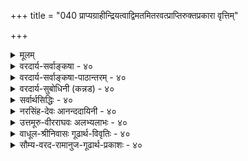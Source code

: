 +++
title = "040 प्राप्यग्राहीन्द्रियत्वाद्विमतमितरवत्प्राप्तिरुक्तप्रकारा वृत्तिम्"

+++
<details><summary>मूलम्</summary>

प्राप्यग्राहीन्द्रियत्वाद्विमतमितरवत्प्राप्तिरुक्तप्रकारा वृत्तिं दृष्टेर्निरुन्धे विरलपटनयादम्बुकाचादिरच्छः ।  
नो चेद्गृह्येत योग्यं सममिह निखिलं निष्फले छादकादौ स्थैर्ये तद्योग्यभावो न हि गलति समा सन्ततिस्त्वन्मतेऽपि ॥ ४० ॥
</details>

<details><summary>वरदार्य-सर्वाङ्कषा - ४०</summary>

इन्द्रियाणि आप्यायकभूतद्वारा वस्तुना संबद्धानि गृह्णन्तीत्युक्तम् । अतः तानि **प्राप्यकारीणि** = प्राप्य स्वग्राह्यवस्तुना सह संबध्य **कारीणि** = **कार्यकारीणि** = ज्ञानजनकानि इति सिद्धम् । बौद्धास्तु चक्षुरिन्द्रियम्, श्रोत्रेन्द्रियं द्वयमात्रम् अप्राप्यकारि, इतराणि तु प्राप्यकारीणि इति वदन्ति । न हि चक्षुरिन्द्रियस्य बहिर्विद्यमानस्य च वस्तुनः कश्चन संबन्धो दृश्यते । आप्यायकभूतद्वारा संबन्धोऽस्तीति कथनं प्रतारणमात्रम् । साक्षात् संबन्धस्याभावे, परंपरासंबन्धस्य नियामकत्वे परंपरया सर्वं संबद्धमिति सर्वग्रहणप्रसङ्गः । अतः चक्षुरिन्द्रियं न प्राप्यकारि, किन्तु **अप्राप्यकारि** = असंबध्य ज्ञानज्ञानकम् । एवं श्रोत्रेन्द्रियमपि । एतत्तु समनन्तरश्लोके विचार्यते । ननु यदि चक्षुरिन्द्रियम् अप्राप्यकारि, तर्हि पृष्ठदेशस्थम्, कुड्यादिना व्यवहितं सर्वमपि चक्षुरिन्द्रियं गृह्णीयात् इति चेत्, न, चक्षुराभिमुख्यस्य प्रयोजकत्वात् । न ह्याभिमुख्यमात्रं संबन्धरूपं भवेत्, अन्धानां पुरतः वस्तुनस्सत्त्वेऽपि अग्रहणात्, नैरन्तर्यस्यैव संबन्धरूपत्वात् । नैरन्तर्यं तु विषयचक्षुरिन्द्रिययोः कदापि न 



T 

40. 

[[83]]

[ इन्द्रियाणां प्राप्यकारित्वम् ] 

प्राप्यग्राहीन्द्रियत्वात् विमतमितरवत् प्राप्तिरुक्तप्रकारा, 

वृत्तिं दृष्टेर्न रुन्धे विरलपटनयादम्बुकाचादिरच्छः । 

नो चेत् गृह्येत योग्यं सममिह निखिलं निष्फले छादकादौ 



स्थैर्ये तद्योग्यभावो न हि गलति, समा सन्ततिस्त्वन्मतेऽपि ॥40॥ 

संभवि, चक्षुष एवाघातप्रसङ्गात् । अतः चक्षुरिन्द्रियमप्राप्यकारि इति मतं निराकरोति - प्राप्यग्राहीत्यादि । **विमतम्** = चक्षुरिन्द्रियॅम् प्राप्यकारि, इन्द्रियत्वात्, **इतरवत्** = त्वगादीन्द्रियवत् । न हि त्वगिन्द्रियं स्वासंबद्धं गृह्णाति । तद्वदेव चक्षुरिन्द्रियमपि स्वासंबद्धं कथं गृह्णीयात् ? अतः चक्षुरिन्द्रियं प्राप्यकारि ॥ 

ननु त्वन्मते वैशेषिकमत इव चक्षुषः तैजसत्वानङ्गीकारात्, प्रसरणं न संभवि । कथं तर्हि विषयेण संबन्धः? चक्षुरिन्द्रियाप्यायकभूतस्य तेजसः प्रसरणसत्त्वात्, तद्द्वारा विषयसंबन्धः प्रत्यक्षकारणं भवति इति चेत्; परंपरासंबन्धस्य प्रत्यक्षनियामकत्वेऽनियमप्रसङ्गस्य कथितत्वात् । अतः चक्षुषः कथं प्राप्यकारित्वमित्यत्राह - प्राप्तिरित्यादि । प्राप्तिर्नाम, **उक्तप्रकारा** = वृत्तिराप्यायनार्थैर्भूतैः जातः प्रसर्प एव विषयेन्द्रियसंबन्धपदस्यार्थः पूर्वश्लोके उक्तः । तथा च नायं परंपरासंबन्धः, किन्तु विलक्षणः इन्द्रियवृत्तिरूपः पदार्थः । अतः साक्षात्संबन्ध एव सः इति भावः । ननु जलान्तर्विद्यमानं वस्तु चक्षुषा गृह्यते । एवं स्वच्छस्फटिकादिना अन्तरितं वस्त्वपि चक्षुषा गृह्यते । अत्र आप्यायकभूतस्य तेजसः प्रसरणं कथं भवेत् । स्पर्शवतां द्रव्याणां सप्रतिघत्वनियमात् जलान्तः, स्फटिकान्तर्वा तेजसः प्रसरणासंभवादित्यत्राह - वृत्तिमित्यादि । **अच्छः** = स्वच्छः **अम्बुकाचादिः** =जलंब् स्फटिकादिश्च, विरलपटनयात् विरलतन्तुसंयोगजन्यवस्त्रन्यायेन **दृष्टेः** = चक्षुरिन्द्रियस्य **वृतिं** = वृत्त्याख्यं चक्षुर्व्यापारम्, न रुन्धेन प्रतिरुणद्धि । यत्र वस्त्रे तन्तुसंयोगाः नातिनिबिडा भवन्ति, तादृशं वस्त्रं सूर्यप्रकाशादिकं न संपूर्णतया प्रतिरुणद्धीति प्रत्यक्षसिद्धम् । तद्वत् जलादावपि तेजःप्रसरणं नासंभवि । किं बहुना ! अतिरिक्तावयविवादे, अवयवावयविनोः स्पर्शवत्त्वेऽपि एकदेशावच्छेदेनावस्थानं सप्रतिघत्वाभावश्च अङ्गीक्रियते । अनुभवानुरोधात्तथात्वमित्यादिकं प्रकृतेऽपि समानम् । प्रतप्ते जले औष्ण्योपलब्ध्या, तेजःकणानां सूक्ष्माणां जले प्रवेशस्यावश्यकत्वाज्जलादौ आप्यायकतेजः प्रसरणे विरोधाभावात् । स्फटिकद्रव्यं तु विलक्षणं प्रकाशप्रसरणं न प्रतिरुणद्धीति वस्तुस्वभावाधीनम् । अतः इन्द्रियवृत्तेः प्रसरणस्य नासंभवः ॥ 

एवमनङ्गीकारेऽनिष्टमापादयति – नो चेदित्यादि । नो **चेत्** = यदि चक्षुरिन्द्रियम् अप्राप्यकार्येव स्यात् तदा, **इह** =अस्मिन् विषये **छादकादौ** = आच्छादककुड्यादौ **निष्फले** = प्रत्यक्षनिरोधनाक्ष सति **योग्यम्** = चक्षुर्ग्रहणयोग्यंम् **निखिलम्** = समस्तमपि **समम्** = युगपदेव गृह्येत । यदि चक्षुरिन्द्रियम् अप्राप्यकारि, तर्हि पृष्ठभागस्थितमपि गृह्णीयात् । आभिमुख्यमावश्यकमित्युक्तं किं विस्मृतमिति चेत्, तर्हि; चक्षुषः पुरतः विद्यमानस्य, कुड्यादिना, कवाटादिना वा आच्छादने जातेऽपि आभिमुख्यस्यानपायात् अग्रहणं न समर्थयितुं शक्यम् । सिद्धान्ते तु इन्द्रियवृत्तेः तैः निरोधात् न ग्रहणम् । तन्मते तु आभिमुख्यमात्रस्यैव प्रयोजकत्वेनाग्रहणं

[[84]]

I 

न सूपपादम् । अतः चक्षुरिन्द्रियमपि प्राप्यकार्येव । अथवा **समम्** = चक्षुषः पुरतो विद्यमानं पिहितम् अपिहितं द्वयमपि समानतया गृह्येत, आभिमुख्यस्यानपायात् । ननु तत्तद्योग्यतैव तत्तदिन्द्रियग्रहणे हेतुरिति वदतां भवतामिव, कवाटादिना पिधाने योग्यतैव नश्यतीति वदामः । अतः समं न गृह्येतेति नानुपपत्तिरिति चेत्, योग्यता यदि नष्टा, तर्हि पुनः कवाटोद्घाटने कथं गृह्येत ? वस्तूनां क्षणिकत्वात्, तत्तत्क्षणे योग्यतायाः नाशः, पुनरुत्पत्तिर्वा संगच्छेतेति चेत्तत्राह - स्थैर्य इत्यादि । वस्तूनां क्षणिकत्वस्य पूर्वमेव निराकृतत्वेन स्थैर्यसिद्ध्या न तद्वक्तुं शक्यम् । वस्तूनां स्थैर्ये **तद्योग्यभावः** = तत्तदिन्द्रियग्रहणयोग्यत्वम्, न हि **गलति** =न ह्यपैति । अत एव वयं वस्तूनां क्षणिकत्वं वदाम इति चेत्, तत्तु निराकृतमित्युक्तम् । वैभवेनापि वदामः **त्वन्मतेऽपि** = क्षणिकवादेऽपि सन्ततिः **समा=सदृश्येव** = एकरूपैव । घटादेः मुद्गराघातादिना पूर्वघटसन्तानविसदृशसन्तानारंभः अङ्गीक्रियते । न ह्येवमत्र कवाटपिधानादिना चक्षुर्ग्रहणयोग्यघटसन्ताननाशपूर्वकं चक्षुर्ग्रहणायोग्यविसदृशघटक्षणारंभहेतुः कश्चिदृश्यते । न च कवाटपिधानक्रियैव विसदृशसन्तानारंभहेतुः स्यादिति वक्तुं शक्यम्; दूरे जायमानायाः क्रियायाः विषयस्य च संबन्धलेशस्याप्यभावात् । असंबध्यापि किञ्चित्कारित्वे अव्यवस्थाप्रसङ्गात् । पिधानापसरणे पुनरग्रहणप्रसङ्गात् । योग्यक्षणोत्पत्तिहेतोरन्यस्यादर्शनात् । दूरतो वर्तमानस्य पुरुषस्यापेक्षया यदि योग्यता नष्टा, तर्हि स एव विषयः समीपस्थेन तदानीमेव गृह्यते किल! तत् कथमुपपद्येत, योग्यताया नष्टत्वात् । पुरुषापेक्षयापि योग्यता यदि भिद्येत, तर्हि न किञ्चिदपि सुनिरूपं स्यात् । अतः चक्षुरिन्द्रियस्य प्राप्यग्राहित्वाङ्गीकारमन्तरा निर्वाहासंभवात् चक्षुरिन्द्रियमपि प्राप्यग्राहि ॥ 

वस्तुतस्तु - 'प्राप्यकारीणि' इत्यस्य इन्द्रियं स्वयं वा आप्यायकभूतद्वारा वा विषयेण संबद्धं सत् विषयं गृह्णाति इत्येवार्थः बौद्धानां विवक्षितः । घ्राणरसनत्वगिन्द्रियाणि हि स्वसंबद्धानेव विषयान् गृह्णन्तीत्यनुभवसिद्धम् । अतस्तानि प्राप्यकारीणि । परन्तु घ्राणादीनि विषयदेशं प्रति न गच्छन्ति, किन्तु विषया एवेन्द्रियदेशमागत्येन्द्रियसंबद्धा भवन्ति । एतादृशो विषयसंबन्धः चक्षुः श्रोत्रयोरपि समानः अथापि प्रतिफलनरूपस्संबन्धः चक्षुरिन्द्रिये, न तु साक्षाद्विषयसंबन्धः असंभवात् । श्रोत्रेन्द्रियमपि उत्पन्नं शब्दं तथैव न गृह्णाति । वीचीतरङ्गन्यायेन स्वदेशमागतं तत्सदृशमेव शब्दं गृह्णातीत्यभिप्रायेण तयोः अप्राप्यकारित्वम् उच्यते तैः, न तु विषयसंबन्धमन्तरैव चक्षुः श्रोत्रे स्वविषयं गृह्णीत इत्यर्थः । शब्दः दूरे उत्पन्नः वीचीतरङ्गन्यायेन श्रोत्रदेशमागतः श्रोत्रसंबद्धः तेन गृह्यते । एवं चक्षुरिन्द्रियमपि, बहिः अप्रसरदेव छायारूपेणागतं विषयं गह्णाति । एतदर्थमेव विषयाभिमुख्यमपेक्ष्यते । कुड्यादिना व्यवधाने छायापतनस्यासंभवान्न ग्रहणम् । अतश्च अप्राप्यकारि इत्यस्यासंबद्ध्य कारीति नार्थः । किन्तु बहिः अप्रसृत्य करोतीतिमात्रमर्थः । नवीनभौतिकविज्ञानमप्येवमेव वदतीति ज्ञेयम् । आचार्यैस्तर्हि कथमेवमभिधानमिति चेत्, आचार्याः खलु अद्यतन - भौतिकविज्ञानिन इव भौतिकविज्ञानप्रयोगपरिशोधनादिभिर्नैतादृशानर्थान् निरूपयन्ति । किन्तु, तदानीन्तनसंप्रदायाद्यनुरोधेनैवैवं प्रतिपादयन्ति । अतश्च तदानीं बौद्धैरुक्तयोः प्रक्रिययोस्तदानीं तथात्वात्, तत्खण्डनपरन्यायवार्तिकाद्यनुरोधेन तथाभिधानमिति न कश्चन विरोधः ॥ ४० ॥
</details>

<details><summary>वरदार्य-सर्वाङ्कषा-पाठान्तरम् - ४०</summary>

इन्द्रियाणि आप्यायकभूतद्वारा वस्तुना संबद्धानि गृह्णन्तीत्युक्तम्‌ । अतः तानि प्राप्यकारीणिच = प्राप्य स्वग्राह्यतस्तुना सह संबध्य कारीणि = कार्यकारीणि = ज्ञानजनकानि इति सिद्धम्‌ । बौद्धास्तु चक्षुरिन्द्रियम्‌, श्रोत्रेन्द्रियं द्वयमात्रम्‌ अप्राप्यकारि, इतराणि तु प्राप्यकारीणि इति वदन्ति । न हि चक्षुरिन्द्रियस्य बहिर्विद्यमानस्य च वस्तुनः कश्चन संबन्धो दृश्यते । आप्यायकभूतद्वारा संबन्धोऽस्तीति कथनं प्रतारणमात्रम्‌ । साक्षात्‌ संबन्धस्याभावे, परंपरासंबन्धस्य नियामकत्वे परंपरया सर्वं संबद्धमिति सर्वग्रहणप्रसङ्गः । अतः चक्षुरिन्द्रियं न प्राप्यकारि, किन्तु अप्राप्यकारि = असंबध्य ज्ञानज्ञानकम्‌ । एवं श्रोत्रेन्द्रियमपि । एतत्तु समनन्तरश्लोके विचार्यते । ननु यदि चक्षुरिन्द्रियम् अप्राप्यकारि, तर्हि पृष्ठदेशस्थम्‌, कुड्यादिना व्यवहितं सर्वमपि चक्षुरिन्द्रियं गृह्णीयात्‌ इति चेत्‌, न, चक्षुराभिमुख्यस्य प्रयोजकत्वात्‌ । न ह्याभिमुख्यमात्रं संबन्धरूपं भवेत्‌, अन्धानां पुरतः वस्तुनस्सत्त्वेऽपि अग्रहणात्‌, नैरन्तर्यस्यैव संबन्धरूपत्वात्‌ । नैरन्तर्यं तु विषयचक्षुरिन्द्रिययोः कदापि न संभवि, चक्षुष एवाघातप्रसङ्गात्‌ । अतः चक्षुरिन्द्रियमप्राप्यकारि इति मतं निराकरोति - प्राप्यग्राहीत्यादि । विमतम्‌ = चक्षुरिन्द्रियं प्राप्यकारि, इन्द्रियत्वात्‌, इतरवत्‌ = त्वगादीन्द्रियवत्‌ । न हि त्वगिन्द्रियं स्वासंबद्धं गृह्णाति । तद्वदेव चक्षुरिन्द्रियमपि स्वासंबद्धं कथं गृह्णीयात्‌? अतः चक्षुरिन्द्रियं प्राप्यकारि ॥   
ननु त्वन्मते वैशेषिकमत इव चक्षुषः तैजसत्वानङ्गीकारात्‌, प्रसरणं न संभवि । कथं तर्हि विषयेण संबन्धः? चक्षुरिन्द्रियाप्यायकभूतस्य तेजसः प्रसरणसत्त्वात्‌, तद्द्वारा विषयसंबन्धः प्रत्यक्षकारणं भवति इति चेत्‌; परंपरासंबन्धस्य प्रत्यक्षनियामकत्वेऽनियमप्रसङ्गस्य कथितत्वात्‌ । अतः चक्षुषः कथं प्राप्यकारित्वमित्यत्राह - प्राप्तिरित्यादि । प्राप्तिर्नाम, उक्तप्रकारा = वृत्तिराप्यायनार्थैर्भूतैः जातः प्रसर्प एव विषयेन्द्रियसंबन्धपदस्यार्थः पूर्वश्लोके उक्तः । तथा च नायं परंपरासंबन्धः, किन्तु विलक्षणः इन्द्रियवृत्तिरूपः पदार्थः । अतः साक्षात्संबन्ध एव सः इति भावः । ननु जलान्तर्विद्यमानं वस्तु चक्षुषा गृह्यते । एवं स्वच्छस्फटिकादिना अन्तरितं वस्त्वपि चक्षुषा गृह्यते । अत्र आप्यायकभूतस्य तेजसः प्रसरणं कथं भवेत्‌ । स्पर्शवतां द्रव्याणां सप्रतिघत्वनियमात्‌ जलान्तः, स्फटिकान्तर्वा तेजसः प्रसरणासंभवादित्यत्राह - वृत्तिमित्यादि । अच्छः = स्वच्छ: अम्बुकाचादिः = जलं स्फटिकादिश्च, विरलपटनयात्‌ विरलतन्तुसंयोगजन्यवस्त्रन्यायेन दृष्टेः = चक्षुरिन्द्रियस्य वृत्तिं = वृत्त्याख्यं चक्षुर्व्यापारम्‌, न रुन्धे = न प्रतिरुणद्धि । यत्र वस्त्रे तन्तुसंयोगाः नातिनिबिडा भवन्ति, तादृशं वस्त्रं सूर्यप्रकाशादिकं न संपूर्णतया प्रतिरुणद्धीति प्रत्यक्षसिद्धम्‌ । तद्वत् जलादावपि तेजःप्रसरणं नासंभवि । किं बहुना! अतिरिक्तावयविवादे, अवयवावयविनोः स्पर्शवत्त्वेऽपि एकदेशावच्छेदेनावस्थानं सप्रतिघत्वाभावश्च अङ्गीक्रियते । अुभवानुरोधात्तथात्वमित्यादिकं प्रकृतेऽपि समानम्‌ । प्रतप्ते जले औष्ण्योपलब्ध्या, तेजःकणानां सूक्ष्माणां जले प्रवेशस्यावश्यकत्वाज्जलादौ आप्यायकतेजःप्रसरणे विरोधाभावात्‌ । स्फटिकद्रव्यं तु विलक्षणं प्रकाशप्रसरणं न प्रतिरुणद्धीति वस्तुस्वभावाधीनम्‌ । अतः इन्द्रियवृत्तेः प्रसरणस्य नासंभवः ॥   
एवमनङ्गीकारेऽनिष्टमापादयति - नो चेदित्यादि । नो चेत्‌ = यदि चक्षुरिन्द्रियम्‌ अप्राप्यकार्येव स्यात्‌ तदा, इह = अस्मिन्‌ विषये छादकादौ = आच्छादककुड्यादौ निष्फले = प्रत्यक्षनिरोधनाक्षमे सति योग्यम्‌ = चक्षुर्ग्रहणयोग्यं निखिलम्‌ = समस्तमपि समम्‌ = युगपदेव गृह्येत । यदि चक्षुरिन्द्रियम्‌ अप्राप्यकारि, तर्हि पृष्ठभागस्थितमपि गृह्णीयात्‌ । आभिमुख्यमावश्यकमित्युक्तं किं विस्मृतमिति चेत्‌, तर्हि; चक्षुषः पुरतः विद्यमानस्य, कुड्यादिना, कवाटादिना वा आच्छादने जातेऽपि आभिगुख्यस्यानपायात्‌ अग्रहणं न समर्थयितुं शक्यम्‌ । सिद्धान्ते तु इन्द्रियवृत्तेः तैः निरोधात्‌ न ग्रहणम्‌ । तन्मते तु आभिमुख्यमात्रस्यैव प्रयोजकत्वेनाग्रहणं न सूपपादम्‌ । अतः चक्षुरिन्द्रियमपि प्राप्यकार्येव । अथवा समम्‌ = चक्षुषः पुरतो विद्यमानं पिहितम्‌ अपिहितं द्वयमपि समानतया गृह्येत, आभिमुख्यस्यानपायात्‌ । ननु तत्तद्योग्यतैव तत्तदिन्द्रियग्रहणे हेतुरिति वदतां भवतामिव, कवाटादिना पिधाने योग्यतैव नश्यतीति वदामः । अतः समं न गृह्येतेति नानुपपत्तिरिति चेत्‌, योग्यता यदि नष्टा, तर्हि पुनः कवाटोद्धाटने कथं गृह्येत? वस्तूनां क्षणिकत्वात्‌, तत्तत्क्षणे योग्यतायाः नाशः, पुनरुत्पत्तिर्वा संगच्छेतेति चेत्तत्राह - स्थैर्य इत्यादि । वस्तूनां क्षणिकत्वस्य पूर्वमेव निराकृतत्वेन स्थैर्यसिद्ध्या न तद्वक्तुं शक्यम्‌ । वस्तूनां स्थैर्ये तद्योग्यभावः = तत्तदिन्द्रियग्रहणयोग्यत्वम्‌, न हि गलति = न ह्यपैति । अत एव वयं वस्तूनां क्षणिकत्वं वदाम इति चेत्‌, तत्तु निराकृतमित्युक्तम्‌ । वैभवेनापि वदामः त्वन्मतेऽपि = क्षणिकवादेऽपि सन्ततिः समा = सदृश्येव = एकरूपैव । घटादेः मुद्गराघातादिना पूर्वघटसन्तानविसदृशसन्तानारंभः अङ्गीक्रियते । न ह्येवमत्र कवाटपिधानादिना चक्षुर्ग्रहणयोग्यघटसन्ताननाशपूर्वकं चक्षुर्ग्रहणायोग्यविसदृशघटक्षणारंभहेतुः कश्चिद्दृश्यते । न च कवाटपिधानक्रियैव विसदृशसन्तानारंभहेतुः स्यादिति वक्तुं शक्यम्‌; दूरे जायमानायाः क्रियायाः विषयस्य च संबन्धलेशस्याप्यभावात्‌ । असंबध्यापि किञ्चित्कारित्वे अव्यवस्थाप्रसङ्गात्‌ । पिधानापसरणे पुनरग्रहणप्रसङ्गात्‌ । योग्यक्षणोत्पत्तिहेतोरन्यस्यादर्शनात्‌ । दूरतो वर्तमानस्य पुरुषस्यापेक्षया यदि योग्यता नष्टा, तर्हि स एव विषयः समीपस्थेन तदानीमेव गृह्यते किल! तत्‌ कथमुपपद्येत, योग्यताया नष्टत्वात्‌ । पुरुषापेक्षयापि योग्यता यदि भिद्येत, तर्हि न किञ्चिदपि सुनिरूपं स्यात्‌ । अतः चक्षुरिन्द्रियस्य प्राप्यग्राहित्वाङ्गीकारमन्तरा निर्वाहासंभवात्‌ चक्षुरिन्द्रियमपि प्राप्यग्राहि ॥   
वस्तुतस्तु - 'प्राप्यकारीणि' इत्यस्य इन्द्रियं स्वयं वा आप्यायकभूतद्वारा वा विषयेण संबद्धं सत्‌ विषयं गृह्णाति इत्येवार्थः बौद्धानां विवक्षितः । घ्राणरसनत्वगिन्द्रियाणि हि स्वसंबद्धानेव विषयान्‌ गृह्णन्तीत्यनुभवसिद्धम्‌ । अतस्तानि प्राप्यकारीणि । परन्तु घ्राणादीनि विषयदेशं प्रति न गच्छन्ति, किन्तु विषया एवेन्द्रियदेशमागत्येन्द्रियसंबद्धा भवन्ति । एतादृशो विषयसंबन्धः चक्षुःश्रोत्रयोरपि समानः । अथापि प्रतिफलनरूपस्संबन्धः चक्षुरिन्द्रिये, न तु साक्षाद्विषयसंबन्धः असंभवात्‌ | श्रोत्रेन्द्रियमपि उत्पन्नं शब्दं तथैव न गृह्णाति । वीचीतरङ्गन्यायेन स्वदेशमागतं तत्सदृशमेव शब्दं गृह्णातीत्यभिप्रायेण तयोः अप्राप्यकारित्वम्‌ उच्यते तैः, न तु विषयसंबन्धमन्तरैव चक्षुःश्रोत्रे स्वविषयं गृह्णीत इत्यर्थः । शब्दः दूरे उत्पन्नः वीचीतरङ्गन्यायेन श्रोत्रदेशमागतः श्रोत्रसंबद्धः तेन गृह्यते । एवं चक्षुरिन्द्रियमपि, बहिः अप्रसरदेव छायारूपेणागतं विषयं गह्णाति । एतदर्थमेव विषयाभिमुख्यमपेक्ष्यते । कुड्यादिना व्यवधाने छायापतनस्यासंभवान्न ग्रहणम्‌ । अतश्च अप्राप्यकारि इत्यस्यासंबद्ध्य कारीति नार्थः । किन्तु बहिः अप्रसृत्य करोतीतिमात्रमर्थः । नवीनभौतिकविज्ञानमप्येवमेव वदतीति ज्ञेयम्‌ । आचार्यैस्तर्हि कथमेवमभिधानमिति चेत्‌, आचार्याः खलु अद्यतनभौतिकविज्ञानिन इव भौतिकविज्ञानप्रयोगपरिशोधनादिभिर्नैतादृशानर्थान्‌ निरूपयन्ति । किन्तु, तदानीन्तनसंप्रदायाद्यनुरोधेनैवैवं प्रतिपादयन्ति । अतश्च तदानीं बौद्धैरुक्तयोः प्रक्रिययोस्तदानीं तथात्वात्‌, तत्खण्डनपरन्यायवार्तिकाद्यनुरोधेन तथाभिधानमिति न कश्चन विरोधः ॥ ४० ॥
</details>

<details><summary>वरदार्य-सुबोधिनी (कन्नड) - ४०</summary>

इन्द्रियदिन्द वस्तुविन अरिवु आगबेकादरॆ  
आ वस्तुविगू आ इन्द्रि यक्कू सम्बन्ध आवश्यक.  
इदन्नु 'प्राप्यकारि ' ऎन्नुवरु .  

आदरॆ बौद्धरु चक्षुरिन्द्रिय मत्तु श्रोत्र~~त्वग्~~-इन्द्रियमात्र अप्राप्यग्राहि   
उळिद इन्द्रियगळन्तल्लदॆ  
वस्तुविन सम्बन्धविल्लदॆय् ए ज्ञानवन्नु हुट्टिसबल्लवु ऎन्नुवरु .  
इदन्नु निराकरिसुत्तारॆ .  

विमतं इयात् इतरवत् प्राप्य ग्राहि - 

विवादक्कॆ ऒळगाद चक्षुरिन्द्रिय, श्रोत्र~~त्वग्~~ इन्द्रियव् ऎरडू इन्द्रियवाग् इरुवुदरिन्द  
उळिद इन्द्रियगळन्तॆ  
विषयदॊन्दिगॆ सम्बन्धिसिये ज्ञानवन्नु हुट्टिसुत्तवॆ. इवु शरीरबिट्टु हॊरगॆ बरलु हेगॆ साध्यवॆन्दरॆ . प्राप्ति ः उक्तप्रकारा - इवुगळ सम्बन्ध आप्यायकभूतद मूलकवॆन्दु हिन्दिन श्लोकदल्लि हेळिदॆ . मध्यदल्लि गाजु मुन्तादवु तडॆया दाग इदु हेगॆ साध्यवॆन्दरॆ - अच्छ ः अम्बुकाचादि विरळपट

ति नयात् दृष्टिः वृत्ति न रु – स्वच्छवाद नीरु, गाजु मुन्ता दवु तॆळुवाद बट्टॆयन्तॆ कण्णिन प्रसरणवन्नु तडॆयुवुदिल्ल.

\-

नो चेत्, छादकाद् निष्पले इह योग्यं निखिलमपि समं गृह्यत - तन्न सम्बन्धविल्लदॆये इन्द्रिय वस्तुवन्नु ग्रहिसिदरॆ, मरॆ मुन्ताद तडॆ व्यर्थवागुवुदर निमित्त ई लोकदल्लि ग्रहिसलर्हवाद ऎल्लवू ऒन्दे समयदल्लि गृहीतवागबेकागुत्तदॆ.

मरॆयल्लिद्दाग आ वस्तु इन्द्रियदिन्द ग्रहिसलु अर्हवे अल्ल, कण्णॆ दुरिगॆ इद्दागले आ अर्हतॆ बरुत्तदॆ ऎन्दु हेळलु साध्यविल्ल . एतक्कॆन्दरॆ -स्टैर्य तद्योग्यभावति न हिगळति- वस्तुस्थिरवादुदु ऎन्दु हेळुव सिद्धान्तदल्लि आ वस्तु इन्द्रियग्राह्यवॆम्ब विषय मरॆयल्लिद्द मात्रक्कॆ तप्पि होगुवुदिल्लवष्टॆ . तन्मतेऽपि सन्तति 8 समा

इन्मतेऽपि सन्ततिः समा- वस्तु क्षणिकवॆम्ब निम्म मतदल्ल, मरॆयल्लिद्द वस्तुवे बेरॆ, नावु ग्रहिसुवाग इरुवुदे बेरॆयाद्दरिन्द मॊदलु इन्द्रिय योग्यवल्ल, अनन्तर योग्यवागु तदॆ ऎन्दु हेळलु साध्यवादरू, क्षणिक वस्तुविन परम्परॆयु ऒन्दे रीति यल्लिरबेकागुवुदरिन्द इदु साध्यविल्ल.

'वस्तुगळॆल्लवू प्रतिक्षण नशिसि मत्तॊन्दु हॊसदु हुट्टुत्तिरुत्तदॆ ऎम्ब क्षणिकवाददल्लि मॊदलिद्द वस्तु सदृशवाद वस्तुवे हुट्टुत्तिरु तदॆये हॊरतु विलक्षणवस्तु हुट्टुवन्तिल्ल. विलक्षणवस्तु हुट्टुवुदादरॆ घटक्षणदिन्द पटक्षणवू हुट्टबेकागुत्तदॆ. आद्दरिन्द मॊदलिद्द वस्तु चक्षु ग्र्रहणायोग्यवागिद्दरॆ अदरिन्द मुन्दॆ बरुव परम्परॆयल्लि हॊसदागि योग्यतॆ बरलु कारणविल्लद्दरिन्द चक्षुरिन्द्रिय अप्राप्यकारियादरॆ क्षणिकवाददल्लू मरॆयल्लिद्द वस्तुवन्नु चक्षुरिन्द्रियग्रहणयोग्यवॆन्दे ऒप्पबेकागुवुदरिन्द अदन्नु कण्णु ग्रहिसबेकु. चक्षुरिन्द्रिय प्राप्य- कारियादरॆ मरॆयल्लिद्दाग अदक्कॆ चक्षुरिन्द्रियग्रहणयोग्यतॆइद्दरू इन्द्रियसम्बन्धविल्लद्दरिन्द कण्णु अदन्नु ग्रहिसुवन्तिल्ल. आद्दरिन्द इन्द्रियगळुप्राप्यकारिगळे ॥ ४० ॥
</details>

<details><summary>सर्वार्थसिद्धिः - ४०</summary>

यद् उक्तं  
"वृत्त्याऽक्ष्य्-आदेर् दवीयः प्रमिति-जनकते"ति,  
तत्र बाह्यैर् एवम् उच्यते - 

> वृत्ति-प्रसरणे +++("ननु उन्मिषितमात्रं" इत्यादि-वक्ष्यमाण-)+++क्रम-यौगपद्य-विकल्पायोगाद्  
दूर-स्थ-विषया प्राप्तिर्  
न भवति  

इति;  

> अतो यद् रूप-ग्राहकं यच् छब्द-ग्राहकम् इन्द्रियं  
तद् अ-प्राप्य-ग्राहि  
यथा मन 

इति;  
तत्र तावत् प्रत्यनुमानम् आह - प्राप्येति ॥ 

> प्राप्य-ग्राहि +इन्द्रियत्वाद् विमतम् +++(चक्षुः-श्रोत्रोभयम्)+++ इतरवत्

> ननु गृह्य-माणस्य वर्तमान-क्षणस्य  
पूर्व-क्षण-वर्तीन्द्रिय-संबन्धायोगाद्  
इन्द्रियान्तराणाम् अप्य् असंबन्ध-ग्राहकतया  
साध्य-विकलो दृष्टान्तः ।  

मैवम् ;  
क्षण-भङ्ग-कुसृतेः प्राग् एव निरासात् ॥  

अतिप्रसङ्गो ऽसंबन्ध-  
ग्रहणे स्यात् समं त्व् इदम् ।  
संबन्ध-ग्रहणेऽपीति  
न सद् योग्यान्वित-ग्रहात् ॥  

गृहीतस्येष्यते कश्चित्  
संबन्धो ऽव्यभिचारतः ।  
न संबन्धस्य सर्वस्य  
ग्रहणं व्यभिचारतः ॥  

नात्र +++(←इन्द्रियत्वाच् चक्षुःश्रेत्रे प्राप्यग्राहिणी इति)+++  
कर्मेन्द्रियैर् अनैकान्त्यम्,  
यथास्वं व्यापारेण स्पृष्टेर्  
ग्राहि-शब्देन विवक्षितत्वात् ;  
तस्य च सर्वत्र प्राप्त-विषयत्वात् ।  

न च मनसा +++(←इन्द्रियत्वाच् चक्षुःश्रेत्रे प्राप्यग्राहिणी इत्यत्रानैकान्त्यम्)+++,  
तस्यापि बाह्येन्द्रियद्वारा बहिर्-विषय-प्राप्तेः।  

यद्वा बाह्य-ज्ञानेन्द्रियत्वाद् +++(चक्षुःश्रेत्रे प्राप्यग्राहिणी)+++  
इति मनःकर्मेन्द्रिय-व्यवच्छेदः ।  

> ननु उन्मिषितमात्रं चक्षुश् चन्द्रं गमयति ।  
न चैकस्मिन् क्षणे  
तावान् देशो वृत्त्या लङ्घयितुं क्षमः ।  
क्रमे तु प्रतिपरमाण्व्-अवच्छेदं विलम्ब्य गमनात्  
प्रतीतिर् अपि विलम्बेत,  
दूरासन्न-ग्रहण-काल-तारतम्यं च स्यात् । 

मैवम् ;  
उदयत्य् एव सवितरि  
सकल-दिग्-व्यापिन्यां प्रभायाम् इव  
इन्द्रिय-वृत्तेस् तादृश-वेगातिशयस्याविस्मयनीयतया  
पद्म-पत्र-शत-वेधन-रीत्या यौगपद्याभिमानोपपत्तेः ।  


> ननु सिद्धे गमने यौगपद्याभिमान-कॢप्तिः,  
नात्र तत् सिध्यति

इति चेन् न;  
स्वाभ्युपगत-साम्यात् ।  
बुद्धि-सन्ततेश् शरीरान्तर-गमनं  
दीपालोकादि-गमनं च दृष्टं कल्प्यं वा ?  
नाद्यः, त्वयाऽप्य् अनभ्युपगमात् ।  
द्वितीये तु तथेहापि किं न स्यात् ?  

न देहान्तरादौ गतिः प्राप्तिर् वा । किंतु तत्रतत्र देश-काल-नैरन्तर्येणोत्पत्ति-मात्रम्   
इति चेत् तथेहापि त्वया कल्प्यताम्; अविशेषात् । 

ननु प्राप्तिः कल्प्या, तदभावस्त्वनुपलम्भमात्रेण सिध्यतीति चेन्न ; योग्यानुपलब्धेरभावात् । अतीन्द्रियस्य हि प्राप्तिरपि तथैव । अतो नात्र बाधशङ्का । ननु दूरस्थत्वाद्विषयेन्द्रिययोः प्राप्तिर्बाधितेत्यत्राह -प्राप्तिरिति । वृत्तिद्वारेति शेषः । उक्तप्रकारेति पुनरनुवचनं वाद्यन्तरोक्तप्राप्तिप्रकारनिरासार्थम् । अथापि क्वचिद्व्यवहितग्रहणदर्शनात्प्रमाणतस्तर्कतश्च बाधः स्यादित्यत्राह - वृत्तिमिति । अच्छः -आलोकाद्यनुप्रवेशानुगुणसन्निवेशवानित्यर्थः । दृश्यते ह्यनाविलसलिलमूलप्रविष्टस्सूर्यालोकः ; तत्रत्यं च तत्प्रतिफलनदीप्तं शिलाविशेषादि । यथावत्प्रसरमत्यन्तनिरोधं च परिहर्तुं विरलपटनिदर्शनम् । अत एव हि तत्राविशदप्रतिभासः । सरन्ध्रत्वे स्फटिकादिषु सलिलगलनादिप्रसक्तिः स्यादिति चेन्न ; आलोकप्र[वे]काशवत्सु सर्वेषु सलिलप्रवेशस्य त्वया दुर्वचत्वात् । अच्छिद्रपरुवकसंपुटस्थगितकर्पूरकस्तूरिकादिगन्धनिस्सरणन्यायाच्च द्रव्यविशेषप्रवेशानुगुणसन्निवेशवत्त्वं काचादेरङ्गीकार्यम् । अप्राप्यग्रहणेऽपि हि कुड्यादिव्यवहितं न ग्राह्यम् ; काचादिव्यवहितं तु ग्राह्यमिति वस्तुस्वभाववैचित्र्यं त्वयाऽपि स्वीकृतम् ।  
नीरन्ध्रेऽप्यम्बुकाचादौ दृक्प्रभादेः प्रवेशनम् । वस्तुस्वभाववैचित्र्यादिति केचित्प्रचक्षते ॥  
सर्वत्र स्वरूपयोग्यत्वायोग्यत्वाभ्यामेव ग्रहणाग्रहणे । तत्र छादकतदभावौ निरर्थकाविति वदतां बाधकं स्वोक्तानुमानस्य विपक्षे बाधकम् । अयस्कान्तनिदर्शनेऽपि छादकनैप्फल्येऽतिप्रसङ्गमभिप्रेत्याह - नो चेदिति । इह योग्यं निखिलं सर्वस्मिन् जगति स्वरूपयोग्यं सर्वे समं गृह्येत - अविशेषाद्युगपदेवेत्यर्थः । आदिशब्देन अतिदूरत्वकालविप्रकर्षादिकं दृष्टान्ततया गृह्णाति । छादकाभावः स्वरूपतस्सहकारी, न तु प्राप्तिविरोधिप्रत्यनीकतयेति चेन्न ; आलोकादिप्राप्तिविरोधिच्छत्रादिन्यायस्यात्रानपायात् । न च यत्रक्वचिच्छादकाभावः सहकुर्यात् ; अतिप्रसङ्गात् । किंतु नयनार्जवदेशे । अयं च नियमः प्राप्तिविरोधिनिवृत्तिरूपतयेति युक्तमुत्पश्य । रूपग्रहणसामग्र्यामेव प्रदीपादिछादकं प्रभाप्रतिघातार्थं दृष्टम् । उन्मीलितनिमीलितचक्षुषः पिठरकावृतदीपप्रभान्यायेन पूर्वप्रसृतनयनप्रभाया विनाशादतिक्रमाद्वा ग्राह्य-ग्रहणाभावः । अत्र गृहीतच्छन्नमपि गृह्येतेति प्रसङ्गारूढम् । तदा सममिति पूर्वमिवेत्यर्थः । तच्च क्षणभङ्गेन योग्यायोग्यभेदकल्पनया परिजिहीर्षतः सर्वलोकप्रसिद्ध्यनुसारिणा स्वमतेनोत्तरमाह - स्थैर्य इति । अयं भावः - छादनदशायां पूर्वगृहीतस्य स्वरूपयोग्यत्वं स्थितं नष्टं वा ? आद्ये कथं न गृह्येत ? प्राप्तेरप्रयोजकत्वात् । द्वितीये नाशकं न दृष्टम् । छादकमेव स्वरूपयोग्यतानाशकमिति चेन्न ; अव्यवाहितदेशस्थैरप्यग्रहप्रसङ्गात् । यं प्रति व्यवधिस्तं प्रति योग्यता नष्टेति चेत्, छादकापगमेऽप्यग्रहप्रसङ्गात् । तदपगमात्पुनरुत्पद्यत इति चेत् ; हन्त ! अदृश्यमानानन्तोत्पत्तिनाशकल्पनात् प्रतिपुरुषनियतानन्तयोग्यताभेदकल्पनाच्च वरं प्रदीपप्रभान्यायेन प्राप्तिविघातकतया छादकसाफल्यस्वीकारः । परपक्षेणाऽपि प्रसङ्गस्थैर्यमाह - समेति । अपिरन्वारोहद्योतकः । क्षणभङ्गपक्षेऽपि योग्यक्षणादयोग्यक्षणोत्पत्तौ कारणक्षणस्य सर्वैरदृष्टस्तत्तत्स्वरूपातिरिक्तश्शक्तिभेदो वा सहकारिभेदो वा कल्प्यः । उभयमपि स्वमतबाधकं दृष्टम् । छादकमेवायोग्यक्षणोत्पादनसहकारीति चेन्न ; अपसिद्धान्तात्, छादकस्य किञ्चित्करत्वानपायात् तोयादिव्यवहितेऽप्यग्रहप्रसङ्गात् छन्नस्य च सर्वादृश्यत्वप्रसङ्गात् नेत्रसन्निकृष्टेन पक्ष्मकरतलादिना दवीयस्तरदिवाकरे क्षणोत्पत्तेरत्यद्भुतत्वाच्च । तस्मादस्मदुक्तमेव छादकसाफल्यम् । उक्तातिप्रसङ्गस्सांख्यादिपक्षेऽपि समः । यदि ह्यहङ्कारविकारयोश्चक्षुश्श्रोत्रयोर्यावद्देशस्थविषयग्राहित्वं दृष्टं तावत्पृथुत्वं तत्तच्छरीरोत्पत्तिसमयसिद्धम्, तत्राधिष्ठानाद्बहिरवस्थितांशो वृत्तिरित्युच्यत इति, तदा निमीलना-द्यवस्थायामपि ग्राहकत्वप्रसङ्गः, प्राप्तेरनपायात् । अथ पृथ्वग्रा संतताऽपि बहिर्वृत्तिर्दीपप्रभान्यायेन विनश्यति ; अत एव छन्नग्रहणाभाव इति; तथात्वेऽप्येकस्यादृश्यमानपृथुत्वाणुत्वाद्यनन्तावस्था, स्वतो भिन्नाभिन्नवृत्त्यंशनाशः, तन्नाशेऽपि स्वरूपावस्थानमित्यादिबहुविधकल्पनापात इति । यत्तु कैश्चिदुच्यते -निष्क्रान्तमात्रमेव चाक्षुषं तेजो बाह्येन बहुदेशव्यापिना चन्द्रसूर्यादिज्योतिषा संवलितं तावत्प्रथिमानमवयविनमारभते, तेन च संबन्धादुन्मिषितस्य दूरस्थग्रहणं दूरासन्नयोर्युगपद्ग्रहणं च सिध्येदिति । तदयुक्तम्, निष्क्रमणकल्पनस्य गुरुत्वात् । अनिष्क्रान्तमेव किं नावयविनमारभेत, आन्तरनिष्क्रमणवद्बाह्यप्रवेशोपपत्तेः ? अपि चास्मिम्पक्षे त्रिभुवनविवरव्यापिना तेजसा सह चाक्षुषतेजस्संवलनात्तेन संबद्धं सर्वं युगपद्भासेत पश्चाद्भागादिस्थितं च । अथार्जवावस्थानमपेक्षणीयमित्युच्येत, तदाऽस्मद्व्याप्तेस्सिद्धत्वात् ; अन्यथा दर्पणतरङ्गादिसन्निधाने स्वमुखादिग्रहणं न स्याम् । किं च निमीलताक्षस्यापि प्राङ्निष्ठ्यूतनयनमहस्संभवबाह्यालोकानुवृ्त्त्या दृश्यदर्शनानुवृत्तिः स्यात् । अतः प्रागुक्तप्रकारैव प्राप्तिरिति ॥ ४० ॥ इति चक्षुरादेः प्राप्यकारित्वम् ॥
</details>

<details><summary>नरसिंह-देवः आनन्ददायिनी - ४०</summary>

आक्षेपसंगत्याऽऽह - यदुक्तमित्यादिना । यदिन्द्रियं तदप्राप्यप्रकाशकं यथा मनः रूपादिग्राहकं चक्षुरादिकमपीन्द्रियमित्यनुमानाभिप्रायेणानुग्राहकं तर्कमाह - वृत्तिप्रसरणे इति । ननु दूरसन्निकृष्टार्थैरिन्द्रियं क्रमेण संबध्यते युगपद्वा? नाद्यः? परमाणुदेशक्रमेण संबन्धे विलम्बेन ग्रहणप्रसङ्गात् दूरसीन्नकृष्टार्थयोर्युगपद्ग्रहणं न स्यात् । न द्वितीयः; अयोगात् इति, क्रमयौगपद्यविकल्पेन संबन्धस्यायोगात् वृत्तिनिर्गमनकल्पनमयुक्तमित्याह - वृ्त्तिप्रसरण इति । 

प्रत्यनुमानं प्रतिपक्षः; चक्षुरिन्द्रियं प्राप्यकारि बाह्येन्द्रियत्वात् त्वगिन्द्रियवदित्यर्थः । परानुमाने तर्कबाधश्चेत्याह - अतिप्रसङ्ग इति । ननु स्वकीयानुमानेऽपि संबद्धानां परमाण्वादीनां ग्रहणं स्यादित्यतिप्रसङ्गबाधस्सम इति शङ्कते - समं त्विदमिति । परमाण्वादीनामिन्द्रियसंबन्धे सत्यपि अयोग्यत्वान्नातिप्रसङ्ग इति वदति - न सत् योग्यान्वितेति । नन्वस्मिन् पक्षे योग्यत्वविशेषणे गौरवमित्यत्राह - गृहीतस्येति । अन्वयव्यतिरेकाभ्यां तत्प्रवेशस्य प्रामाणिकत्वात् न गौरवं दोष इत्यर्थः । गृहीतस्य पदार्थस्य अव्यभिचारेण ग्राहकसंबन्धः कल्प्यते; तेन सर्वसंबन्ध(संबद्धस्य सर्व)स्यापि ग्रहणं व्यभिचारात्; तथा च योग्यविषयसंबन्धो ग्राहक इति कल्पने न गौरवं दोषायेति भावः । ननु कर्मेन्द्रियाणां ज्ञानरूप्रग्रहणजनकत्वाभावाद्व्यभिचार इत्याशङ्क्य परिहरति - नात्र कर्मेन्द्रियैरिति । ग्राहीत्यत्र क्रियासाधारण्येन व्यापारस्पर्शस्य विवक्षितस्य तेष्वपि सत्त्वात् न तैर्व्यभिचार इति भावः । तस्येति -ग्रहणरूपादानक्रियादेः कर्मेन्द्रियादिप्राप्तविषयत्वादित्यर्थः । मनसि व्यभिचारं परिहरति - न च मनसीति । ननु स्वव्यापार(रातिरिक्त)द्वाराऽपि प्राप्तग्राहित्वेऽतिप्रसङ्गः व्यवहितस्यापि(स्याप्येवं)संबन्धात् इत्यस्वरसादाह - यद्वेति । परानुमानानुग्राहकं स्वानुमानप्रतिकूलं प्रागुक्ततर्कं क्रमयौगपद्यविकल्पानुपपत्तिरूपमाशङ्कते - ननून्मिषितमात्रमिति । इष्टापत्तिं परिहरति - दूरासन्नेति । तारतम्यं गृह्येत चेदित्यर्थः । तारतम्यमिति - प्रत्ययानुकरणादर्थलाक्षणिकात् ष्यञ् । वेगातिशयेन क्रमसंबन्धेन क्रमेण ग्रहणेऽपि शतपत्रशतं मया भिन्नमिति क्रियादिसंयोगात् न शतयौगपद्याभिमानवत् ज्ञाने यौगपद्याभिमान इत्यर्थः । नचैवमनेक(नेन)ज्ञानोत्पत्तिः; इष्टापत्तेः । न च ज्ञानभदे(दा)ग्रहप्रसङ्गः; भ्रमरूपा(भ्रम इवा)संसर्गाग्रहवादिनः तदग्रहैक(तद्दुर्ग्रहैक)(तदेकग्रहैक)त्वव्यवहारयोरुपपत्तेरिति भावः । स्वाभ्युपगतेति - क्षणिकत्ववादि(भिः)ना निरन्तरोत्पद्यमानशरीरक्षणेषु बुद्धिक्षणानामपि तत्तच्छरीरकाल एवोत्पद्यमानानां तत्तदुत्पत्तिकाल एव संबन्धाङ्गीकारादित्यर्थः । ननु तत्र प्रमाणसत्त्वादङ्गीकार इत्यत्राह - बुद्धिसंततेरिति । त्वयाऽपीति । प्रत्यक्षरूपगमनाभ्युपगमादित्यर्थः । द्वितीये त्विति । इन्द्रियेष्वपि शीघ्रसंबन्धकल्पनासंभवादित्यर्थः । प्रतिबन्दि(बन्दीः) परिहरति - न देहान्तरादाविति । न बुद्धिसंततेर्दीपालोकादेश्च देशान्तरे उत्पन्नस्य तत्तद्देश(द्देह)तत्तद्विषयप्राप्तिः अपि तु तद्देश एवैकस्मिन् काले उत्पत्तिरित्यर्थः । तथेति - चक्षुरादिवृत्तेरपि तावद्दूरव्यापिन्या नैरन्तर्येणोत्पत्तिरि(रस्त्वि)त्यर्थः । ननु बुद्धिसंतानादिप्रतिबन्दिर(रधिका)युक्ता; तयोस्स्वप्रकाशप्रत्यक्षसिद्धत्वात्, चक्षुरादीनामतीन्द्रियतया तद्वृत्तेः तद्व्यापार(तत्प्राप्ति)रूपसंयोगस्य च प्रथक्षत्वायोगादिति वैषम्यं शङ्कते - ननु प्रा(व्या)प्तिरिति । तथा च अनुपलम्भबाध इति भावः । योग्येति - नानुपलम्भमात्रं बाधकमिति भावः । योग्यानुपलब्धिमेवाह - अतीन्द्रियस्येति । अतीन्द्रियेन्द्रियप्राप्तेरतीन्द्रियत्वान्न योग्यानुपलब्धिरित्यर्थः । नन्विति - विप्रकृष्टयोः प्राप्त्यसंभवादिति भावः । वाद्यन्तरेति - सांख्याद्युक्तमित्यर्थः । तन्निरसनमनन्तरमेव दर्शयिष्यते । ननु प्राप्त्यभावेऽपि काचादिव्यवहितस्थले प्रकाशदर्शनात् प्राप्यप्रकाशतानुमानस्य व्यभिचारः; प्राप्यप्रकाशत्वे काचादिव्यवहितस्य प्रकाशो न स्यादिति तर्कबाधश्चेति शङ्कामनूद्य परिहरति -अथापीति । संनिवेशः - स्थानम् । ननु पटदृष्टान्तत्वे तद्वद्दृश्यमानरन्ध्रता स्यादित्यत्राह - यथावदिति । परु(पुरु)वकं - अत्यन्तस्वच्छद्रव्यविशेषः । करण्ड इति केचित् ।) निर्मितकरण्डः । नन्वंवे स्वभावविशेषकल्पनं गौरवान्निरस्तमित्यत्राह - अप्राप्यग्रहणेऽपीति । केचित्तु दृक्प्रभादेरेवाम्बुकाचादिप्रवे(प्रका)शनसामर्थ्यं कल्प्यत इत्याहुरित्याह - नीरन्ध्रेऽपीति । ननु व्यवधानतदभावाभ्यां ग्रहणाग्रहणदर्शनात् प्रा(तत्प्रा)प्त्यप्राप्त्योस्तत्प्रयोज्य(जक)त्वादिन्द्रियाणां प्राप्त(प्राप्य)ग्राहकत्वं सिध्यतीत्यनुकूलतर्कोऽनुपपन्नः ग्रहणाग्रहणयोः ग्राह्ययोग्यत्वायोग्यत्वप्रयुक्तत्वात् व्यवधानाव्यवधानयोरप्रयोजकत्वम्; छा(तच्छा)दकं च न प्राप्तिविघटकं; तदभावश्च न तत्प्रयोजक इति शङ्कते - सर्वत्रेति । दृष्टान्ततयेति - यथा (दूरत्व)कालविप्रकर्षादेस्सन्निकर्षप्रतिबन्धकत्वं तद्विरहस्य तदापादकत्वं च नास्ति(किन्तु) अयोग्यत्वमात्रेण ग्रहणाग्रहणे इ(ग्रहणमि)ति तयोर्निष्फलत्वं तथेत्यर्थः । छादकाभाव इति - व्यवधायकाभाव (इत्यर्थः) । प्राप्तिविरोधिरूपप्राप्त्यभावप्रत्यनीकतया प्राप्तिसंपादकतया न प्रयोजकं किं तु स्वयं कारणमित्यर्थः । आलोकादीति - अन्यत्र कॢप्ता(दृष्टा)कारकल्पनस्योचितत्वादिति भावः । तन्न्यायमेवोपपादयति - न च यत्र क्वचिदिति । ननु विषयप्राप्तयर्थमिन्द्रियवृत्तविवयदेशव्यापनसति निमीलिताक्षस्यापि विषयग्रहणं स्यात् निर्गताया वृत्तेस्सत्त्वाद्विषयप्राप्तिसत्त्वादित्यत्राह - उन्मीलितनिमीलितेति । पिठरकं - वैतसादिपात्रविशेषः । अति(प्रति)क्रमाद्वेतिविषयदेशातिक्रमणेन तदा विषयप्राप्त्यभावादित्यर्थः । (इदमभ्युपगम्योक्तम्) । यद्वा - प्राप्तिपक्षे गृहीतच्छन्नमपि गृह्येतेति प्रसङ्गारूढं - प्रसङ्गेनापादितमपि तदा समं -छादकनैष्फल्यपक्षेऽपि समं - अम्बुकाचादिस्थलवदिति । प्रकारान्तरेणाप्यर्थमाह -गृहीतच्छन्नमपीति । तथा च मूलस्यायमर्थः - नो चेत् काचादीनामिन्द्रियप्रवेशनयोग्यसंस्थानवत्त्वाभावे तद्व्यवहितग्रहणवत् पिठरादिव्यवहितमपि योग्यं निखिलं गृह्येत छादकानामप्रतिबन्धकत्वादिति सममित्यर्थः । ननु गृहीतस्य पिठर (स्य) व्यवधानं नास्त्येव तस्य क्षणिकतया नाशात्; तदनन्तरोत्पन्नं च पूर्व(पूर्वपूर्व)स्माद्भिन्नमिति तदयोग्यत्वादेव न गृह्यत इत्यत्राह - तच्च क्षणभङ्गेनेति । तच्च उक्तप्रसञ्जनमित्यर्थः! तद्योग्यभाव इति नरसिंह-देवः आनन्ददायिनी । तद्योग्यभावः - इन्द्रिययोग्य(स्य)भावः - सत्त्वं व्यवहितस्थलेऽपीत्यर्थः । प्रतिज्ञामात्रेण नार्थसिद्धिरित्यत आह - अयं भाव इति । अव्यवहितदेशस्थैरिति - छादकेन योग्यताया नाशादिति भावः । हन्तेति - छादकस्य किञ्चिद्विघातकतया प्रतिबन्धकत्वस्य कल्पने गौरवपरिहारणे लघुपक्ष एवाश्रयितुं युक्त इति भावः । क्षणभङ्गपक्षेऽपीदं समानम्; छादकान्तर्हितस्य क्षणस्य पूर्वगृहीतक्षणापेक्षया भिन्नत्वेऽपि तस्यायोग्यत्वे समीपस्थैरन्तरितैरपि न गृह्येत; गृह्येत चेत् योग्यत्वादन्तरितैरपि गृह्येत । यदि प्रतिपुरुषं योग्यताभेदः कल्प्यते तदा प्राप्तिर्वा लाघवात्कल्प्यमिति ध्येयम् । परपक्षेणेति -क्षणिकपक्षेणापीत्यर्थः - अन्वारोहोऽभ्युपगमः । योग्यक्षणादिति - अव्यवधानस्थले योग्यकारणक्षणस्य योग्यक्षणोत्पादकत्वस्यैव दर्शनात् व्यवहितस्थले शक्तिवैलक्षण्यं कल्प्यमित्यर्थः । ननु तत्र क्षणस्वरूपमेव हेतुरस्तु न तदतिरिक्तशक्तिकल्पनेति चेन्न वैजात्यस्यावश्यकल्प्यत्वात्; अन्यथा घटादि(घटाधार)(अन्याधार)क्षणस्यान्य(स्यपटादि)क्षणोत्पादकतापातात् । स्वमतबाधकमिति - स्वरूपातिरिक्तशक्तिभेदाङ्गीकारे धर्मधर्मिभावभेदरहितस्वमतबाधः । सहकार्यङ्गीकारे च सहकारिणा सहकार्ये किञ्चित्कार उत्पद्यते न वेत्यादिविकल्पने(ल्पिते) न सहकारिनिरासात् स्वमते तद्बाध इत्यर्थः । केचित्तु इन्द्रियाणां प्राप्तिकल्पने गौरवादिति स्वापादितमतस्य बाधकमि(त्यर्थः)त्याहुः । ननु कल्प्यत्वे गौरवं किंतु दृष्टमेवाङ्गीक्रियते इत्याशङ्कते - दृष्टं छादकमेवेति । अपसिद्धान्तमेवोपपादयति - छादकस्येति । तोयादीति - तत्रापि छादकसहकारिणा योग्यताशून्य (स्यक्षण) स्योत्पत्तेरिति भावः । अत्यन्तमिति - कारणानां कार्यदेशसन्निहितानामेव जनकत्वात् अन्यथाऽतिप्रसङ्गादिति भावः । प्रागुपक्षिप्तं परोक्तं प्राप्तिप्रकारं दूषयति - उक्तातिप्रसङ्ग इति । अतिप्रसङ्गमेव दर्शयति - तदा निमीलना(लिता)द्यवस्थायामिति । तथात्वेऽपीति - एकस्येन्द्रियस्य विषयग्रहणकाले विषयदेशव्यापिपृथुत्वावस्था निमीलनकाले नाशात्मकसंकोचरूपाणुत्वावस्था च अदृश्यमाने कल्प्ये इत्येको गौरवदोषः । बहिर्गतांशस्यावयविना समं भिन्नाभिन्नत्वाद्वा भिन्नांश (भिन्नाभिन्नत्वात्स्वांश) (भिन्नाभिन्नत्वात्स्वाभिन्नांश) नाशेऽपि तदभिन्नेन्द्रियस्वरूपस्यावस्थानं चात्यन्तादृश्यमानं कल्प्यमित्यपरो दोषः । तथा (तदा)पि (वि) नष्टावस्थस्य च चक्षुरुन्मीलनानन्तरं तावद्व्यापिनश्चक्षुष उत्पत्तिरित्यादिबहुदोष इत्यर्थः । यत्तु कैश्चिदिति - रसेश्वसदिसि(श्वरसि)द्धान्तिभिरित्यर्थः ॥  
निष्क्रान्तं चाक्षुषं तेजो बाह्यालोकेन वर्धितम् ।  
दूरासन्नार्थयोर्नित्यं गृह्णाति युगपत्क्कचित् ॥  
इत्युक्तेः । नैयायिकैकदेशिन इत्यप्याहुः । चाक्षुषं तेज इति - चक्षूरूपं तेज इति विवक्षितं उत तत्संबन्धि? इति विकल्पमभिप्रेत्याद्यं दूषयति - निष्क्रमणेति । चाक्षुषं चक्षुरेव । प्रज्ञादित्वात् स्वार्थिकोऽणु प्रत्ययः । गौरवमेवोपपादयति - अनिष्क्रान्तमेवेति । तद्देशाप्रविष्टस्य कथं तत्रारम्भकत्वम्? इत्यत्राह - आन्तरेति । अन्तस्स्थस्य (विकारावस्थाशून्यस्य) तद्देशापरित्यागेन निष्क्रमणकल्पनायां निष्क्रमणं विनाऽपि बाह्यदेशप्रवेशोऽस्तु आन्तरदेशपरित्यागकल्पने चान्धतापत्तिरित्यर्थः । ननु भवतां वृत्तेरि (विवृत्तेरि)व चाक्षुषतेजःप्रभाया निर्गमने को दोषः? इत्यत्रा (निर्गमने दोष इति द्वितीयं पक्षमाशङ्क्या) ह - अपि चेति तदा अस्मद्व्याप्तेरिति - तथा च अस्मदुक्तप्राप्तेरावश्यकत्वात्तन्मात्रेणैव ग्रहणोपपत्तौ(वा)बाह्यतेजसासमामवयव्यन्तरं न कल्प्यमित्यर्थः । अस्मदुक्तप्राप्तेरावश्यकतामाह - अन्यथेति । आभिमुख्येन तेजोऽन्तरोत्पत्तावपि नयनवृत्तीनां परावृत्य प्राप्त्यनभ्युपगमे स्वमुखव्यापित्वाभावादभ्युपेततेजसा मुखग्रहणं न स्यादिति मावः । नन्वाभिमुख्येनोत्पन्नस्यापि दर्पणादिसन्निधौ परावृत्तिरस्त्विति चेत् न; तथात्वे नयनवृत्त्यैवोपपत्तौ अतिरिक्तकल्पने गौरवप्रसङ्गात् । न च दूरासन्नार्थयुगपद्ग्रहणा(य)र्थं तदभ्युपगमः! तथाऽप्यवयव्यन्तरं विना स्वनयनतेजस्संवलितबाह्यतेजस एव ग्राहकत्वकल्पनोपपत्तेः । किं चान्धकारस्थपुरुषेण योजनदूरस्यालोकमध्यवर्तिपवर्तादिकं मध्ये च समीपस्थितालोकमध्यस्थमपि वस्तु युगपदेव गृह्यते । न च दूरासन्नपदार्थव्यापि किंचित्तेजोऽन्तरं जन्यते! मध्येऽन्धकारस्थले बाह्यालोकाभावात् । क्रमेण दूरासन्नयोस्तेजसोर्द्वयोरुत्पत्तौ क्रमिकत्वेन यौगपद्यग्रहो न स्यात् । तत्र चेत् झाडित्यादिना समर्थनं तदा नयनवृत्तेरेवोपपत्तिरिति भावः ॥ ४० ॥  
 ॥ चक्षुरादेः प्राप्यकारित्वम् ॥
</details>

<details><summary>उत्तमूरु-वीरराघवः अलभ्यलाभः - ४०</summary>

पूर्वश्लोके वृत्तिद्वारा करणत्वमुक्तम्; तद्विषयाक्षेपपरिहारायाह प्राप्येत्यादि ।  
**विमतं** – प्राप्य-ग्राहित्व-विवादास्पदं  
चक्षुर्-आदीन्द्रियं प्राप्यग्राहि - विषयं प्राप्य, विषयसंबन्धार्हवृत्तिमत् सदेवरूपशब्दादिग्राहकम् इन्द्रियत्वात्, त्वगिन्द्रियवत् । कथं देहस्थमिन्द्रियं विषयं बहिष्ष्ठं प्राप्नुयादिति चेत् - प्राप्तिः उक्तरीत्या वृत्तिद्वारा स्यात् । 

ननु वृत्तेरपेक्षायाम्, अम्बुकाचाद्यन्तरितं न गृह्येत, तस्य वृत्तिरोधकत्वात्, अत एवोक्तमप्राप्यग्रहणम्, ''काचाभ्रपटलस्फटिकान्तरितोपलब्धेः'' (न्या. द. ३.१.४४) इति, तत्राह वृत्तिमिति । 'न रुन्धे' इति पाठो युक्तः, न तु 'निरुन्धे' इति । दृष्टेः - इन्द्रियस्य (चक्षुषः) वृत्तिं - प्रसरम् अम्बुप्रभृतिद्रव्यं न प्रतिहन्ति । स्वच्छद्रव्यत्वात् तत्र प्रवेशो भवतीति भावः । नो चेत् - प्रतिरोधकत्वमेवेति अप्राप्यग्राहित्वस्वीकारे, योग्यं – प्रत्यक्षयोग्यं निखिलं कुड्यादिव्यवहितं विप्रकृष्टञ्चापि, समम् व्यवधानादिरहितद्रव्याविशेषं तदैव गृह्येत । तदुक्तम्, (न्या-द-३-१-४५) ''कुड्यान्तरितानुपलब्धेरप्रतिषेधः'' इति । एवं यत् पूर्वं गृहीतं पश्चात् छन्नम्, तदपि समं - पूर्ववदेव गृह्येन । अतः काचादिकं न रोधकम्, कुढ्यादिकं रोधकमिति व्यवस्था स्वीकार्या । 

ननु व्यकधानकाले योग्यत्वमपेति; अतो न गृह्य; इति चेन्न - वस्तुनः स्थिरत्वात्, तद्योग्यताऽपि हि न गलति; स्थिरैवेति । अन्येन तस्य तदैव दृश्यमानत्वाच्च न तदपगमः सुवचः । क्षणभङ्गपक्षेऽप्ययोग्यत्वं दुर्वचम्, योग्यपूर्वक्षणादयोग्यक्षणोत्पत्तौ मानाभावात् । तदाह समेति । समानसंततिरेव हि भवितुमर्हतीति श्लोकार्थः । क्रमयौगपद्येति । एतद्विवरणमिह 'ननु उन्मिषितमात्रं चक्षुः' इत्यादिवाक्ये भविष्यति । असंबन्धेति । अत्र सर्वत्र संबन्धपदस्थाने संबद्धपदं युक्तम् । अतिप्रसंग इति । असंबद्धस्यापि ग्रहणेष्टौ व्यवहितमपि गृह्येतेति अतिप्रसंगः स्यात् । नन्विदमतिप्रसंगापादनं संबद्धस्य सर्वस्य ग्रहणमिति पक्षेऽपि समम्, संबद्धस्याप्ययोग्यस्याग्रहणादिति चेत् - न तत्; योग्यं सत् यत् यत् अन्वितं - संबद्धे तद्ग्रहस्यैवेष्टत्वात् । ननु घटे गृह्यमाणे तद्गतरूपादिकमपि गृह्यते; न हि रूपादिनेन्द्रियस्य संबन्धोऽस्ति इत्यत्राह गृहीतस्येति । यद्यत् गृहीतम्, तत्रतत्र संबन्धोऽस्ति । स च संयोगो वा संयुक्ताश्रितत्वं वेति साक्षात्परम्परासाधारणः । अत एवाव्यभिचारात्; अन्यथा व्यभिचारात् । योग्यमयोग्यं सर्वमपि, संबद्धञ्चेत्, ग्राह्यमिति तु न; व्यभिचारादित्यर्थः । ननु प्राप्यग्राहीत्यस्य प्राप्य - संबध्य वस्तुज्ञानजनकमित्यर्थः, कर्मेन्द्रिये च न ज्ञानजनकत्वमिति व्यभिचार इत्यत्राह नात्रेति । व्यापारेण स्पृष्टेः - स्पर्शपूर्वकव्यापारस्येति यावत् । स्वसंबद्धविषयकक्रियाहेतुत्वं साध्यम् । क्रिया च क्वचित् ज्ञानं क्वचिदन्यो व्यापार इति भावः । यद्वा बाह्येति । बाह्यात्वे सति ज्ञानेन्द्रियत्वं हेतुः । मनसि कर्मेन्द्रिये च व्यभिचारवारणाय क्रमेण बाह्यज्ञानपदे । पद्मेति । पद्मदलानां शतम् एकोपर्यन्यदिति निक्षिप्य सूच्या वेधे क्रियमाणे युगपद्वेध इति प्रतीतिरस्ति । वस्तुतस्तत्र क्रमेणैव वेधः, तद्वत् । वाद्यन्तरेति । देशकालनैरन्तर्येणोत्पत्तिरिति प्राक् बुद्वोक्तम् । विषयस्य चक्षुषि प्रवेश इति च कैश्चित् । प्रमाणत इति । व्यवहितदर्शनमेव प्रमाणम् । तेन चक्षुरादिकं प्राप्यग्राहीत्यनुमानबाध इत्यर्थः । यदि प्राप्यग्राहि स्यात् व्यवहितग्राहि न स्यादिति न तर्कः । यथावत् प्रसरः पूर्णप्रसरः तदभावः पटतन्तुदेशे; रन्ध्रसत्त्वादत्यन्तनिरोधाभावः । परुवकशब्दप्रयोगः अधिकरणसारावलावपि (४-२-१२) भस्त्रिकान्तःपरुवकवदिति । परुवकं स्वच्छद्रव्यनिर्मितकरण्डविशेष इत्यानन्ददायिनी । उपरितनावरणरूपपरिच्छदसद्भावज्ञापनाय संपुटशब्दः । काचादौ छिद्रमस्ति । तत् किञ्चिद्द्रव्यमात्रप्रवेशानुकूलम्, द्रव्यान्तरप्रवेशाननुकूलमिति स्वपक्षः । व्यवहितकिञ्चिद्ग्राहकत्वतदभावौ स्वभाव इति स्वभाववादिपक्षः । काचादौ, रन्ध्राभावेऽपि किञ्चित् प्रवेष्टुं शक्नोतीति केषाच्चित् पक्ष इति पक्षत्रयम् । योग्यं सर्वे ग्राह्यमेवेति पक्षेऽतिप्रसंग उच्यत इति तृतीयपादमवतारयति सर्वत्रेत्यादिना । बाधकमिति पदद्वयम् अतिप्रसंगमित्यस्य विशेषणम् । समं गृह्येतेत्यस्यार्थद्वयमाह अविशेषात् युगपदिति, पूर्वमिवेति च । प्रसङ्गारूढमिति । यत् पूर्वगृहीतं पश्चात् छन्नं तदपि गृह्येतेति प्रसंगोऽप्यत्रेत्यर्थः । बाह्यप्रवेशेति । बाह्यस्याऽऽलोकस्य चक्षुषि प्रवेशेत्यर्थः ॥ ४० ॥
</details>

<details><summary>वाधूल-श्रीनिवासः गूढार्थ-विवृतिः - ४०</summary>

प्राप्यग्राहीति । प्राप्यग्राहित्वानुमानानुग्राहकतर्कमाह अतिप्रसङ्ग इति । प्रतितर्कपराहतिमाशङ्क्य परिहरति समं त्विदमित्यादिना । योग्यान्वितग्रहादिति । न संबद्धं सर्वमिन्द्रियैः गृह्यते; किं तु योग्यमेवेत्यर्थः । अत्र नियामकमाह गृहीतस्येति । कर्मेन्द्रियेषु प्राप्यग्राहित्वं नास्ति, तेषां ग्राहकत्वाभावात् हेतोर्व्यभिचार इत्याशङ्क्याह नेति । यथास्वंव्यापारेणेति । प्राप्यग्राहीत्यत्र ग्राहिशब्देन - ज्ञानं न विवक्षितम्, किं तु व्यापारेण स्पर्शः । ज्ञानमपीन्द्रियाणां व्यापारः,.....अत्रग्राहिशब्दस्वारस्यं मनसः सद्वारकप्राप्तिस्वीकारानौचित्यं च मत्वा हेतोर्विशेषणप्रक्षेपेण व्यभिचारं परिहरति यद्वेति । प्रमाणतस्तर्कतश्चेति । घटादिचाक्षुषज्ञानं प्राप्तिपूर्वकं न भवति, चाक्षुषज्ञानत्वात्, अम्बुकाचादिव्यवहितज्ञानवदिति प्रमाणम् । प्राप्यग्रहणे काचादिव्यवहितं न गृह्येतेति तर्कः ॥ ४० ॥
</details>

<details><summary>सौम्य-वरद-रामानुज-गूढार्थ-प्रकाशः - ४०</summary>

क्रमयौगपद्यविकल्पयोगादिति । विकल्पदूषणग्रस्तत्वादित्यर्थः । एतच्च 'ननु उन्मिषित - इत्यादिना उपरिष्टात् स्फुटीभविष्यति । तथेहापि त्वया कल्प्यतामिति । इन्द्रियवृत्तावपि बुद्धिसन्ततिवत् देशकालनैरन्तर्येणोत्पत्तिस्त्वया कल्प्यतामित्यर्थः । ननु मया देशकालनैरन्तर्येण इन्द्रियवृत्तिकल्पनमस्तु, मा वा? उभयथाऽपि इन्द्रियस्य विषयेण प्राप्तिर्नास्ति, इन्द्रियवृत्तिपरम्परायाः सम्बद्धत्वायोगात्; इन्द्रियाणां प्राप्यकारित्ववादिभिः भवद्भिः प्राप्तिः कल्प्या, अप्राप्तिस्तु अस्माकमनुपलम्भमात्रसिद्धा । तथा च प्राप्तिकल्पनं बाधितमित्यभिप्रायेण चोदयति - ननु इति । तथैवेति । कल्प्येत्यर्थः । वाद्यन्तरेति । नयनरश्मिद्वारा प्राप्तिप्रकारनिरासार्थमित्यर्थः । परुवकम् समुद्गकम् (சொப்பு) । सम्पुटम् मध्यमित्यर्थः । विप्रकर्षादीति । आदिशब्देन तमोव्यासङ्गादिकमुच्यते । छादकतदभावौ निष्फलाविति वदन्तं प्रति तत्रैवातिप्रसङ्ग आपादनीयः । ननु अतिदूरत्वकालविप्रकर्षनैष्फल्यमित्याह - दृष्टान्ततयेति । नतु इति । इन्द्रियाणां प्राप्यकारित्वादिति शेषः । छादकाभावस्य इन्द्रियप्राप्तिविरोधिप्रत्यनीकतया उपयोगे नियामकान्तरमाह - नचेत्यादि । छादकाभावो नयनार्जवदेश एवोपकरोतीत्ययं नियमः तस्य प्राप्तिविरोधिनिवृत्तिरूपतया उपयोगे संभवति । अन्यथा स्वरूपेणैवोपयोगे यत्रकुत्रचित् सतोऽपि छादकाभावस्योपयोगः स्यात् । अतो विरोधिनिवृत्तिरूपतयोपयोग इति युक्तमिति विचारयेत्यर्थः । ननु छादकस्य नयनवृत्तिनिरोधकत्वेन साफल्ये उन्मलिनानन्तरमेव निमीलिनचक्षुषः उन्मीलनदशायां प्रवृत्तायां नयनवृत्तेर्निरोधकत्वाभावेन छादवस्य निष्फलत्वात् विषयग्रहणं स्यादिति शङ्कायां दृष्टान्तशिक्षणपूर्वकं परिहारमाह - रूपेत्यादि । पिठरकम् स्थाली, 'पिठरः स्थाल्युखा कुण्डम्’ इति अमरः । (மிடா)........ विनाशादतिक्रमाद्वा इति मतभेदेन । अत्र = छादकनैष्फल्यनिरारसप्रसङ्गे । अपिशब्दो भिन्नक्रमः, इत्यपीत्यन्वयः । प्रसङ्गारूढम् अतिप्रसङ्गाक्रान्तं छादकनैष्फल्यमिति शेषः । तच्चेति । छादकसमये अयोग्यमेव वस्तूत्पद्यते, तदभावसमये योग्यमेवोत्पद्यते, छादकतदभावकालीनयोः क्षणिकत्वेन भिन्नत्वात् इति अतिप्रसङ्गदूषणं परिहर्तुमिच्छत इत्यर्थः । स्वमतबाधकमिति । क्षणिकत्वेन शक्तिभेदसहकारिसम्पत्त्यनुपपत्तेरिति भावः । सर्वेति । समीपस्थस्यापि अदृश्यत्वप्रसङ्गादिति भावः । अत्यद्भुतत्वादिति । नेत्रसन्निकृष्टकरतलादिछादकेन अतिदूरस्थसूर्याद्युत्पत्तेः असम्भावितत्वादित्यर्थः ॥ ४० ॥
</details>








